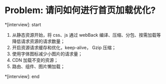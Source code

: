 # Problem: 请问如何进行首页加载优化?

\*[interview]: start

1. 从静态资源开始，将 css、js 通过 webBack 编译、压缩、分包、按需加载等降低请求资源的请求数量；
2. 开启资源请求缓存和优化，keep-alive， Gzip 压缩；
3. 使用字体图标减少小图片的请求量；
4. CDN 加载不变的资源；
5. 路由、组件、图片懒加载；

\*[interview]: end
